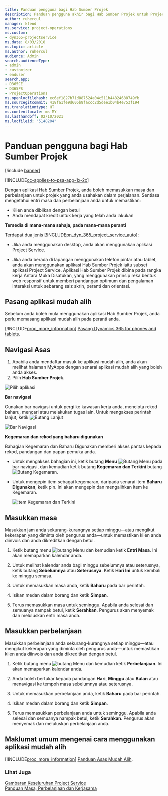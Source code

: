 ```yaml
---
title: Panduan pengguna bagi Hab Sumber Projek
description: Panduan pengguna akhir bagi Hab Sumber Projek untuk Project Service
author: ruhercul
manager: kfend
ms.service: project-operations
ms.custom:
- dyn365-projectservice
ms.date: 8/03/2018
ms.topic: article
ms.author: ruhercul
audience: Admin
search.audienceType:
- admin
- customizer
- enduser
search.app:
- D365CE
- D365PS
- ProjectOperations
ms.openlocfilehash: ec6ef1827b71d887524a04c511b44824688749fb
ms.sourcegitcommit: 418fa1fe9d605b8faccc2d5dee1b04b4e753f194
ms.translationtype: HT
ms.contentlocale: ms-MY
ms.lasthandoff: 02/10/2021
ms.locfileid: "5148204"
---
```

# <a name="user-guide-for-project-resource-hub"></a>Panduan pengguna bagi Hab Sumber Projek

[!include [banner](../includes/psa-now-project-operations.md)]

[!INCLUDE[cc-applies-to-psa-app-1x-2x](../includes/cc-applies-to-psa-app-1x-2x.md)]

Dengan aplikasi Hab Sumber Projek, anda boleh memasukkan masa dan perbelanjaan untuk projek yang anda usahakan dalam perjalanan. Sentiasa mengetahui entri masa dan perbelanjaan anda untuk memastikan:

- Klien anda dibilkan dengan betul
- Anda mendapat kredit untuk kerja yang telah anda lakukan

**Tersedia di mana-mana sahaja, pada mana-mana peranti**

Terdapat dua jenis [!INCLUDE[pn_dyn_365_project_service_auto](../includes/pn-dyn-365-project-service-auto.md)]: 

- Jika anda menggunakan desktop, anda akan menggunakan aplikasi Project Service. 

- Jika anda berada di lapangan menggunakan telefon pintar atau tablet, anda akan menggunakan aplikasi Hab Sumber Projek iaitu subset aplikasi Project Service. Aplikasi Hab Sumber Projek dibina pada rangka kerja Antara Muka Disatukan, yang menggunakan prinsip reka bentuk web responsif untuk memberi pandangan optimum dan pengalaman interaksi untuk sebarang saiz skrin, peranti dan orientasi. 


## <a name="install-the-mobile-app"></a>Pasang aplikasi mudah alih
Sebelum anda boleh mula menggunakan aplikasi Hab Sumber Projek, anda perlu memasang aplikasi mudah alih pada peranti anda. 

[!INCLUDE[proc_more_information](../includes/proc-more-information.md)] [Pasang Dynamics 365 for phones and tablets](https://docs.microsoft.com/dynamics365/mobile-app/install-dynamics-365-for-phones-and-tablets).

## <a name="basic-navigation"></a>Navigasi Asas
1.  Apabila anda mendaftar masuk ke aplikasi mudah alih, anda akan melihat halaman MyApps dengan senarai aplikasi mudah alih yang boleh anda akses. 
2.  Pilih **Hab Sumber Projek**.

![Pilih aplikasi](media/chooseApp_1.png "Pilih aplikasi")

**Bar navigasi**

Gunakan bar navigasi untuk pergi ke kawasan kerja anda, mencipta rekod baharu, mencari atau melakukan tugas lain. Untuk mengakses perintah lanjut, ketik ![Butang Lanjut](media/MoreButton.png "Butang Lanjut")

![Bar Navigasi](media/NavBar_2.png "Bar Nav")

**Kegemaran dan rekod yang baharu digunakan**

Bahagian Kegemaran dan Baharu Digunakan memberi akses pantas kepada rekod, pandangan dan papan pemuka anda. 

- Untuk mengakses bahagian ini, ketik butang **Menu** ![Butang Menu](media/MenuButton.png "Butang menu") pada bar navigasi, dan kemudian ketik butang **Kegemaran dan Terkini** butang ![Butang Kegemaran](media/FavButton.png "Butang Kegemaran").

- Untuk mengepin item sebagai kegemaran, daripada senarai item **Baharu Digunakan**, ketik pin. Ini akan mengepin dan mengalihkan item ke Kegemaran.

  ![Item Kegemaran dan Terkini](media/Favs_3.png "Item Kegemaran dan Terkini")
 
## <a name="enter-time"></a>Masukkan masa
Masukkan jam anda sekurang-kurangnya setiap minggu—atau mengikut kekerapan yang diminta oleh pengurus anda—untuk memastikan klien anda diinvois dan anda dikreditkan dengan betul.

1. Ketik butang menu ![butang Menu](media/MenuButton.png "Butang menu") dan kemudian ketik **Entri Masa**. Ini akan memaparkan kalendar anda.

2. Untuk melihat kalendar anda bagi minggu sebelumnya atau seterusnya, ketik butang **Sebelumnya** atau **Seterusnya**. Ketik **Hari Ini** untuk kembali ke minggu semasa.

3. Untuk memasukkan masa anda, ketik **Baharu** pada bar perintah. 

4. Isikan medan dalam borang dan ketik **Simpan**.

5. Terus memasukkan masa untuk seminggu. Apabila anda selesai dan semuanya nampak betul, ketik **Serahkan**. Pengurus akan menyemak dan meluluskan entri masa anda.

## <a name="enter-expenses"></a>Masukkan perbelanjaan 
Masukkan perbelanjaan anda sekurang-kurangnya setiap minggu—atau mengikut kekerapan yang diminta oleh pengurus anda—untuk memastikan klien anda diinvois dan anda dikreditkan dengan betul.

1. Ketik butang menu ![butang Menu](media/MenuButton.png "Butang menu") dan kemudian ketik **Perbelanjaan**. Ini akan memaparkan kalendar anda.

2. Anda boleh bertukar kepada pandangan **Hari**, **Minggu** atau **Bulan** atau menavigasi ke tempoh masa sebelumnya atau seterusnya. 

3. Untuk memasukkan perbelanjaan anda, ketik **Baharu** pada bar perintah. 

4. Isikan medan dalam borang dan ketik **Simpan**.

5. Terus memasukkan perbelanjaan anda untuk seminggu. Apabila anda selesai dan semuanya nampak betul, ketik **Serahkan**. Pengurus akan menyemak dan meluluskan perbelanjaan anda.

## <a name="general-information-on-how-to-use-the-mobile-app"></a>Maklumat umum mengenai cara menggunakan aplikasi mudah alih 
[!INCLUDE[proc_more_information](../includes/proc-more-information.md)] [Panduan Asas Mudah Alih](https://docs.microsoft.com/dynamics365/mobile-app/dynamics-365-phones-tablets-users-guide).

### <a name="see-also"></a>Lihat Juga  
 [Gambaran Keseluruhan Project Service](../psa/overview.md)   
 [Panduan Masa, Perbelanjaan dan Kerjasama](../psa/time-expense-collaboration-guide.md)   
 
